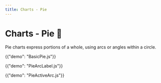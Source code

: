 ```yaml
---
title: Charts - Pie
---
```


# Charts - Pie 🚧

<p class="description">Pie charts express portions of a whole, using arcs or angles within a circle.</p>

{{"demo": "BasicPie.js"}}

{{"demo": "PieArcLabel.js"}}

{{"demo": "PieActiveArc.js"}}
